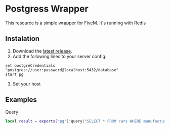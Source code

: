 # Postgress Wrapper

This resource is a simple wrapper for [FiveM](https://fivem.net/). It's running with Redis

## Instalation

1. Download the [latest release](https://github.com/jet2tlf/pg/releases/latest).
2. Add the following lines to your server config:
```
set postgreCredentials "postgres://user:password@localhost:5432/database"
start pg
```
3. Set your host

## Examples

Query

```lua
local result = exports["pg"]:query("SELECT * FROM cars WHERE manufacturer = $1 AND horsepower > $2", { 'volkswagen', 200 });
```
